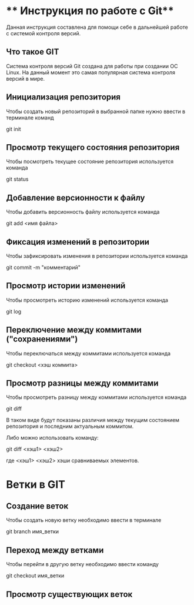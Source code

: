 # ** Инструкция по работе с Git**

Данная инструкция составлена для помощи себе в дальнейшей работе с системой контроля версий.

## Что такое GIT 

Система контроля версий Git создана для работы при создании ОС Linux. На данный момент это самая популярная система контроля версий в мире.


## Инициализация  репозитория

Чтобы создать новый репозиторий в выбранной папке нужно ввести в терминале команд

git init


## Просмотр текущего состояния репозитория

Чтобы посмотреть текущее состояние репозитория используется команда

git status


## Добавление версионности к файлу

Чтобы добавить версионность файлу используется команда

git add <имя файла>


## Фиксация изменений в репозитории

Чтобы зафиксировать изменения в репозитории используется команда 

git commit -m "комментарий"


## Просмотр истории изменений

Чтобы просмотреть историю изменений используется команда

git log


## Переключение между коммитами ("сохранениями")

Чтобы переключаться между коммитами используется команда 

git checkout <хэш коммита>


## Просмотр  разницы между коммитами

Чтобы просмотреть разницу между коммитами используется команда 

git diff

В таком виде будут показаны различия между текущим состоянием репозитория и последним актуальным коммитом.

Либо можно использовать команду:

git diff <хэш1> <хэш2>

где <хэш1> <хэш2> хэши сравниваемых элементов.


# Ветки в GIT

## Создание веток

Чтобы создать новую ветку необходимо ввести в терминале 

git branch имя_ветки

## Переход между ветками

Чтобы перейти в другую ветку необходимо ввести команду

git checkout имя_ветки

## Просмотр существующих веток
